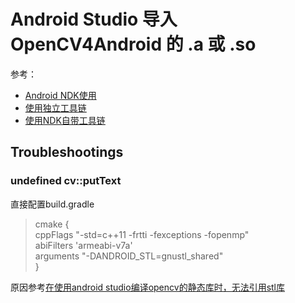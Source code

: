 # Android Studio 导入 OpenCV4Android 的 .a 或 .so
参考：  
* [Android NDK使用](https://www.jianshu.com/p/6332418b12b1)
* [使用独立工具链](https://blog.csdn.net/minghuang2017/article/details/79000345)
* [使用NDK自带工具链](https://blog.csdn.net/minghuang2017/article/details/78938852)

## Troubleshootings
### undefined cv::putText
直接配置build.gradle  
>cmake {  
  cppFlags "-std=c++11 -frtti -fexceptions -fopenmp"  
  abiFilters 'armeabi-v7a'  
  arguments "-DANDROID_STL=gnustl_shared"  
}  

原因参考[在使用android studio编译opencv的静态库时，无法引用stl库](https://github.com/nonelittlesong/study-opencv/wiki/opencv-in-android)
